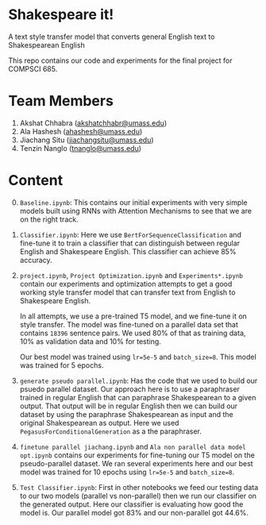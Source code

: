 # Shakespeare it!
A text style transfer model that converts general English text to Shakespearean English

This repo contains our code and experiments for the final project for COMPSCI 685.

# Team Members
1. Akshat Chhabra (akshatchhabr@umass.edu)
2. Ala Hashesh (ahashesh@umass.edu)
3. Jiachang Situ (jiachangsitu@umass.edu)
4. Tenzin Nanglo (tnanglo@umass.edu)

# Content

0. `Baseline.ipynb`: This contains our initial experiments with very simple models built using RNNs with Attention Mechanisms to see that we are on the right track.

1. `Classifier.ipynb`: Here we use `BertForSequenceClassification` and fine-tune it to train a classifier that can distinguish between regular English and Shakespeare English. This classifier can achieve 85% accuracy.

2. `project.ipynb`, `Project Optimization.ipynb` and `Experiments*.ipynb` contain our experiments and optimization attempts to get a good working style transfer model that can transfer text from English to Shakespeare English.
   
   In all attempts, we use a pre-trained T5 model, and we fine-tune it on style transfer. The model was fine-tuned on a parallel data set that contains `18396` sentence pairs. We used 80% of that as training data, 10% as validation data and 10% for testing.

   Our best model was trained using `lr=5e-5` and `batch_size=8`. This model was trained for 5 epochs.
    

3. `generate pseudo parallel.ipynb`: Has the code that we used to build our psuedo parallel dataset. Our approach here is to use a paraphraser trained in regular English that can paraphrase Shakespearean to a given output. That output will be in regular English then we can build our dataset by using the paraphrase Shakespearean as input and the original Shakespearean as output. Here we used `PegasusForConditionalGeneration` as a the paraphraser.

4. `finetune parallel jiachang.ipynb` and `Ala non parallel data model opt.ipynb` contains our experiments for fine-tuning our T5 model on the pseudo-parallel dataset. We ran several experiments here and our best model was trained for 10 epochs using `lr=5e-5` and `batch_size=8`.

5. `Test Classifier.ipynb`: First in other notebooks we feed our testing data to our two models (parallel vs non-parallel) then we run our classifier on the generated output. Here our classifier is evaluating how good the model is. Our parallel model got 83% and our non-parallel got 44.6%.